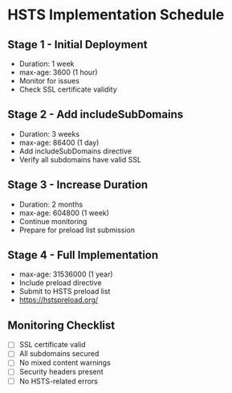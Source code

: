 # HSTS Implementation Schedule

## Stage 1 - Initial Deployment
- Duration: 1 week
- max-age: 3600 (1 hour)
- Monitor for issues
- Check SSL certificate validity

## Stage 2 - Add includeSubDomains
- Duration: 3 weeks
- max-age: 86400 (1 day)
- Add includeSubDomains directive
- Verify all subdomains have valid SSL

## Stage 3 - Increase Duration
- Duration: 2 months
- max-age: 604800 (1 week)
- Continue monitoring
- Prepare for preload list submission

## Stage 4 - Full Implementation
- max-age: 31536000 (1 year)
- Include preload directive
- Submit to HSTS preload list
- https://hstspreload.org/

## Monitoring Checklist
- [ ] SSL certificate valid
- [ ] All subdomains secured
- [ ] No mixed content warnings
- [ ] Security headers present
- [ ] No HSTS-related errors